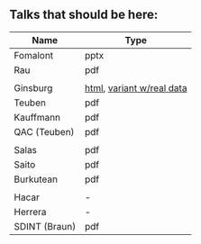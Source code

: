 Talks that should be here:
--------------------------

| Name          | Type |
| ------------- | ---- |
| Fomalont      | pptx |
| Rau           | pdf |
| | |
| Ginsburg      | [html](https://keflavich.github.io/talks/FeatheringPresentation/FeatheringPresentation.slides.html?transition=fast), [variant w/real data](https://keflavich.github.io/talks/FeatheringPresentation/FeatheringPresentationRealData.slides.html?transition=fast) |
| Teuben        | pdf |
| Kauffmann     | pdf |
| QAC (Teuben)  | pdf |
| | |
| Salas         | pdf |
| Saito         | pdf |
| Burkutean     | pdf |
| | |
| Hacar         | - |
| Herrera       | - |
| SDINT (Braun) | pdf |
